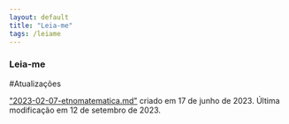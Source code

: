 ```yaml
---
layout: default
title: "Leia-me"
tags: /leiame
---
```

### Leia-me

#Atualizações

["2023-02-07-etnomatematica.md"]([https://efape.educacao.sp.gov.br/curriculopaulista/wp-content/uploads/2023/01/MAPPA-UC4-CHS_MAT.pdf](https://refuncionaware.github.io/20230207/etnomatematica)) criado em 17 de junho de 2023. Última modificação em 12 de setembro de 2023.
